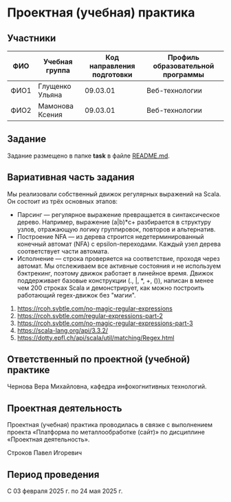 # Проектная (учебная) практика

## Участники

| ФИО | Учебная группа | Код направления подготовки | Профиль образовательной программы |
|-|-|-|-|
| ФИО1 |Глущенко Ульяна|09.03.01|Веб-технологии|
| ФИО2 |Мамонова Ксения|09.03.01|Веб-технологии|

## Задание

Задание размещено в папке **task** в файле [README.md](task/README.md).

## Вариативная часть задания

Мы реализовали собственный движок регулярных выражений на Scala. Он состоит из трёх основных этапов:
* Парсинг — регулярное выражение превращается в синтаксическое дерево. Например, выражение (a|b)*c+ разбирается в структуру узлов, отражающую логику группировок, повторов и альтернатив.
* Построение NFA — из дерева строится недетерминированный конечный автомат (NFA) с epsilon-переходами. Каждый узел дерева соответствует части автомата.
* Исполнение — строка проверяется на соответствие, проходя через автомат. Мы отслеживаем все активные состояния и не используем бэктрекинг, поэтому движок работает в линейное время.
Движок поддерживает базовые конструкции (., |, *, +, ()), написан в менее чем 200 строках Scala и демонстрирует, как можно построить работающий regex-движок без "магии".

1. https://rcoh.svbtle.com/no-magic-regular-expressions
2. https://rcoh.svbtle.com/regular-expressions-part-2
3. https://rcoh.svbtle.com/no-magic-regular-expressions-part-3
4. https://scala-lang.org/api/3.3.2/
5. https://dotty.epfl.ch/api/scala/util/matching/Regex.html

## Ответственный по проектной (учебной) практике

Чернова Вера Михайловна, кафедра инфокогнитивных технологий.

## Проектная деятельность

Проектная (учебная) практика проводилась в связке с выполнением проекта «Платформа по металлообработке (сайт)» по дисциплине «Проектная деятельность».

Строков Павел Игоревич

## Период проведения

С 03 февраля 2025 г. по 24 мая 2025 г.
